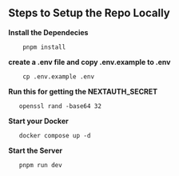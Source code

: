 ## Steps to Setup the Repo Locally

**Install the Dependecies**

```
    pnpm install
```

**create a .env file and copy .env.example to .env**

```
    cp .env.example .env
```

**Run this for getting the NEXTAUTH_SECRET**

```
   openssl rand -base64 32
```

**Start your Docker**

```
   docker compose up -d
```

**Start the Server**

```
   pnpm run dev
```
